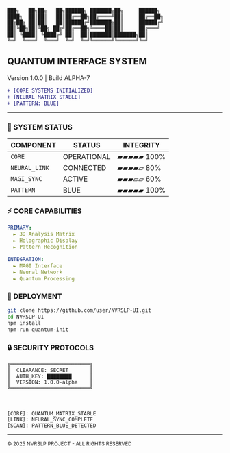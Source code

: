 <div align="left" width="100%" padding: 10px;>

<!-- Title ASCII Art -->
```
███╗   ██╗██╗   ██╗██████╗ ███████╗██╗     ██████╗ 
████╗  ██║██║   ██║██╔══██╗██╔════╝██║     ██╔══██╗
██╔██╗ ██║██║   ██║██████╔╝███████╗██║     ██████╔╝
██║╚██╗██║╚██╗ ██╔╝██╔══██╗╚════██║██║     ██╔═══╝ 
██║ ╚████║ ╚████╔╝ ██║  ██║███████║███████╗██║     
╚═╝  ╚═══╝  ╚═══╝  ╚═╝  ╚═╝╚══════╝╚══════╝╚═╝     
```

<h2 align="left">QUANTUM INTERFACE SYSTEM</h1>
<p align="left">Version 1.0.0 | Build ALPHA-7</p>

<div align="left">

```diff
+ [CORE SYSTEMS INITIALIZED]
+ [NEURAL MATRIX STABLE]
+ [PATTERN: BLUE]
```

</div>

---

### 🔮 SYSTEM STATUS

| COMPONENT     | STATUS        | INTEGRITY |
|--------------|---------------|------------|
| `CORE`       | OPERATIONAL   | ▰▰▰▰▰ 100% |
| `NEURAL_LINK`| CONNECTED     | ▰▰▰▰▱  80% |
| `MAGI_SYNC`  | ACTIVE        | ▰▰▰▱▱  60% |
| `PATTERN`    | BLUE          | ▰▰▰▰▰ 100% |

### ⚡ CORE CAPABILITIES

```yaml
PRIMARY:
  ► 3D Analysis Matrix
  ► Holographic Display
  ► Pattern Recognition
  
INTEGRATION:
  ► MAGI Interface
  ► Neural Network
  ► Quantum Processing
```

### 🚀 DEPLOYMENT

```bash
git clone https://github.com/user/NVRSLP-UI.git
cd NVRSLP-UI
npm install
npm run quantum-init
```

### 🔒 SECURITY PROTOCOLS

```
╔══════════════════════════╗
║  CLEARANCE: SECRET       ║
║  AUTH_KEY: ████████      ║
║  VERSION: 1.0.0-alpha    ║
╚══════════════════════════╝
```

<br>

<div align="left">

```
[CORE]: QUANTUM_MATRIX_STABLE
[LINK]: NEURAL_SYNC_COMPLETE
[SCAN]: PATTERN_BLUE_DETECTED
```

---

<sub>© 2025 NVRSLP PROJECT - ALL RIGHTS RESERVED</sub>
</div>

</div>